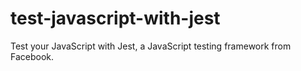 # test-javascript-with-jest
Test your JavaScript with Jest, a JavaScript testing framework from Facebook.
